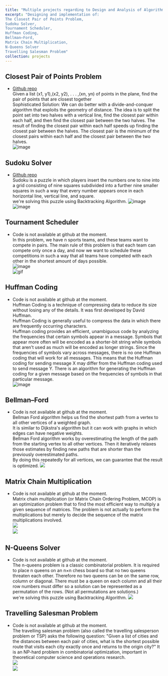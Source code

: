 ```yaml
---
title: "Multiple projects regarding to Design and Analysis of Algorithms course"
excerpt: "Designing and implementation of:
The Closest Pair of Points Problem, 
Sudoku Solver,
Tournament Scheduler,
Huffman Coding,
Bellman–Ford,
Matrix Chain Multiplication,
N-Queens Solver
Travelling Salesman Problem"
collection: projects
---
```


## Closest Pair of Points Problem
* [Github repo](https://github.com/benymaxparsa/The-Closest-Pair-of-Points)  
Given a list (x1, y1),(x2, y2), . . . ,(xn, yn) of points in the plane, find the pair of points that are closest together  
Sophisticated Solution: We can do better with a divide-and-conquer algorithm that exploits the geometry
of distance. The idea is to split the point set into two halves with a vertical line, find the closest
pair within each half, and then find the closest pair between the two halves. The result of finding
the closest pair within each half speeds up finding the closest pair between the halves. The closest
pair is the minimum of the closest pairs within each half and the closest pair between the two
halves.  
![image](/images/Closest_Pair_of_Points.png)

## Sudoku Solver
* [Github repo](https://github.com/benymaxparsa/Sudoku-Solver)  
Sudoku is a puzzle in which players insert the numbers one to nine into a grid consisting of nine squares subdivided into a further nine smaller squares in such a way that every number appears once in each horizontal line, vertical line, and square.  
we're solving this puzzle using Backtracking Algorithm.
![image](https://raw.githubusercontent.com/benymaxparsa/Sudoku-Solver/master/question.jpg)
![image](https://raw.githubusercontent.com/benymaxparsa/Sudoku-Solver/master/answer.jpg)

## Tournament Scheduler
* Code is not available at github at the moment.  
In this problem, we have n sports teams, and these teams want to compete in pairs. The main rule of this problem is that each team can compete only once a day, and now we want to schedule these competitions in such a way that all teams have competed with each other in the shortest amount of days possible.  
![image](https://raw.githubusercontent.com/benymaxparsa/Quera.ir/master/3992%20-%20TA/AD/Project%201/3teams.jpg)  
![gif](/images/Tournament.png)

## Huffman Coding
* Code is not available at github at the moment.  
Huffman Coding is a technique of compressing data to reduce its size without losing any of the details. It was first developed by David Huffman.  
Huffman Coding is generally useful to compress the data in which there are frequently occurring characters.  
Huffman coding provides an efficient, unambiguous code by analyzing the frequencies that certain symbols appear in a message. Symbols that appear more often will be encoded as a shorter-bit string while symbols that aren't used as much will be encoded as longer strings. Since the frequencies of symbols vary across messages, there is no one Huffman coding that will work for all messages. This means that the Huffman coding for sending message X may differ from the Huffman coding used to send message Y. There is an algorithm for generating the Huffman coding for a given message based on the frequencies of symbols in that particular message.  
![image](https://raw.githubusercontent.com/benymaxparsa/Quera.ir/master/3992%20-%20TA/AD/Project%201/hufman%203.png)

## Bellman–Ford
* Code is not available at github at the moment.  
Bellman Ford algorithm helps us find the shortest path from a vertex to all other vertices of a weighted graph.  
It is similar to Dijkstra's algorithm but it can work with graphs in which edges can have negative weights.  
Bellman Ford algorithm works by overestimating the length of the path from the starting vertex to all other vertices. Then it iteratively relaxes those estimates by finding new paths that are shorter than the previously overestimated paths.  
By doing this repeatedly for all vertices, we can guarantee that the result is optimized.
![](/images/bfex.png)

## Matrix Chain Multiplication
* Code is not available at github at the moment.  
Matrix chain multiplication (or Matrix Chain Ordering Problem, MCOP) is an optimization problem that to find the most efficient way to multiply a given sequence of matrices. The problem is not actually to perform the multiplications but merely to decide the sequence of the matrix multiplications involved.  
![](https://raw.githubusercontent.com/benymaxparsa/Quera.ir/master/3992%20-%20TA/AD/Project%202%20-%20mcm/phast%20%281%29.png)  
![](https://raw.githubusercontent.com/benymaxparsa/Quera.ir/master/3992%20-%20TA/AD/Project%202%20-%20mcm/phast%20%282%29.png)

## N-Queens Solver
* Code is not available at github at the moment.  
The n-queens problem is a classic combinatorial problem. It is required to place n queens on an n×n chess board so that no two queens threaten each other. Therefore no two queens can be on the same row, column or diagonal. There must be a queen on each column and all their row numbers must differ so a solution can be represented as a permutation of the rows. (Not all permutations are solutions.)  
we're solving this puzzle using Backtracking Algorithm.
![](https://raw.githubusercontent.com/benymaxparsa/Quera.ir/master/3992%20-%20TA/AD/4th%20Project%20-%20N-Queen/nqueen_420.jpg)

## Travelling Salesman Problem
* Code is not available at github at the moment.  
The travelling salesman problem (also called the travelling salesperson problem or TSP) asks the following question: "Given a list of cities and the distances between each pair of cities, what is the shortest possible route that visits each city exactly once and returns to the origin city?" It is an NP-hard problem in combinatorial optimization, important in theoretical computer science and operations research.  
![](https://raw.githubusercontent.com/HB-2000/DA_TSP_IMG/main/T1.JPG)  
![](https://raw.githubusercontent.com/HB-2000/DA_TSP_IMG/main/T2.JPG)



